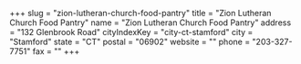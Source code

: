 +++
slug = "zion-lutheran-church-food-pantry"
title = "Zion Lutheran Church Food Pantry"
name = "Zion Lutheran Church Food Pantry"
address = "132 Glenbrook Road"
cityIndexKey = "city-ct-stamford"
city = "Stamford"
state = "CT"
postal = "06902"
website = ""
phone = "203-327-7751"
fax = ""
+++
